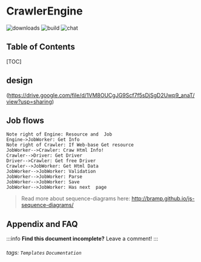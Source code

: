 CrawlerEngine
===
![downloads](https://img.shields.io/github/downloads/atom/atom/total.svg)
![build](https://img.shields.io/appveyor/ci/:user/:repo.svg)
![chat](https://img.shields.io/discord/:serverId.svg)

## Table of Contents

[TOC]

design
---
(https://drive.google.com/file/d/1VM8OUCgJG9Scf7f5sDjSgD2Uwp9_anaT/view?usp=sharing)

Job flows
---
```sequence
Note right of Engine: Resource and  Job
Engine->JobWorker: Get Info
Note right of Crawler: If Web-base Get resource
JobWorker-->Crawler: Craw Html Info!
Crawler-->Driver: Get Driver
Driver-->Crawler: Get free Driver
Crawler-->JobWorker: Get Html Data
JobWorker-->JobWorker: Validation
JobWorker-->JobWorker: Parse
JobWorker-->JobWorker: Save
JobWorker-->JobWorker: Has next  page
```

> Read more about sequence-diagrams here: http://bramp.github.io/js-sequence-diagrams/

## Appendix and FAQ

:::info
**Find this document incomplete?** Leave a comment!
:::

###### tags: `Templates` `Documentation`